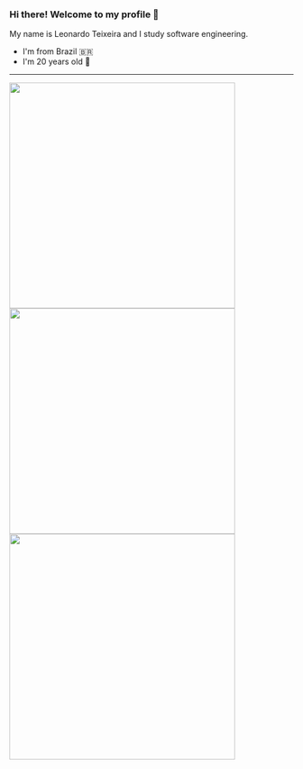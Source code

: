 ### Hi there! Welcome to my profile 👋

My name is Leonardo Teixeira and I study software engineering. 

* I'm from Brazil 🇧🇷
* I'm 20 years old 🎂
<hr />

<img src = "https://github-readme-stats.vercel.app/api?username=leonardo-tx&show_icons=true&theme=dark" width = 400>
<img src = "https://github-readme-streak-stats.herokuapp.com?user=leonardo-tx&theme=dark" width = 400>
<img src = "https://github-readme-stats.vercel.app/api/top-langs/?username=leonardo-tx&layout=compact&theme=dark" width = 400>
